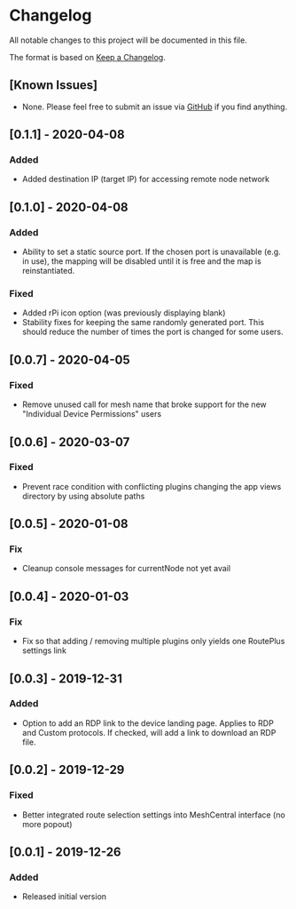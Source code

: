 # Changelog
All notable changes to this project will be documented in this file.

The format is based on [Keep a Changelog](https://keepachangelog.com/en/1.0.0/).

## [Known Issues]
- None. Please feel free to submit an issue via [GitHub](https://github.com/ryanblenis/MeshCentral-RoutePlus) if you find anything.

## [0.1.1] - 2020-04-08
### Added
- Added destination IP (target IP) for accessing remote node network

## [0.1.0] - 2020-04-08
### Added
- Ability to set a static source port. If the chosen port is unavailable (e.g. in use), the mapping will be disabled until it is free and the map is reinstantiated.
### Fixed
- Added rPi icon option (was previously displaying blank)
- Stability fixes for keeping the same randomly generated port. This should reduce the number of times the port is changed for some users.

## [0.0.7] - 2020-04-05
### Fixed
- Remove unused call for mesh name that broke support for the new "Individual Device Permissions" users

## [0.0.6] - 2020-03-07
### Fixed
- Prevent race condition with conflicting plugins changing the app views directory by using absolute paths

## [0.0.5] - 2020-01-08
### Fix
- Cleanup console messages for currentNode not yet avail

## [0.0.4] - 2020-01-03
### Fix
- Fix so that adding / removing multiple plugins only yields one RoutePlus settings link

## [0.0.3] - 2019-12-31
### Added
- Option to add an RDP link to the device landing page. Applies to RDP and Custom protocols. If checked, will add a link to download an RDP file.

## [0.0.2] - 2019-12-29
### Fixed
- Better integrated route selection settings into MeshCentral interface (no more popout)

## [0.0.1] - 2019-12-26
### Added
- Released initial version
